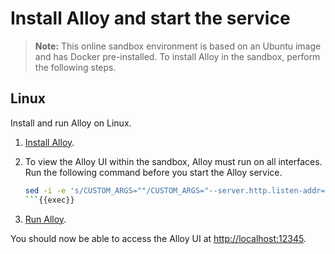 # Install Alloy and start the service

> **Note:**
> This online sandbox environment is based on an Ubuntu image and has Docker pre-installed. To install Alloy in the sandbox, perform the following steps.

## Linux

Install and run Alloy on Linux.

1. [Install Alloy](https://grafana.com/docs/alloy/latest/set-up/install/linux/).

1. To view the Alloy UI within the sandbox, Alloy must run on all interfaces. Run the following command before you start the Alloy service.
   ```bash
   sed -i -e 's/CUSTOM_ARGS=""/CUSTOM_ARGS="--server.http.listen-addr=0.0.0.0:12345"/' /etc/default/alloy
   ```{{exec}}

1. [Run Alloy](https://grafana.com/docs/alloy/latest/set-up/run/linux/).

You should now be able to access the Alloy UI at [http://localhost:12345]({{TRAFFIC_HOST1_12345}}).
